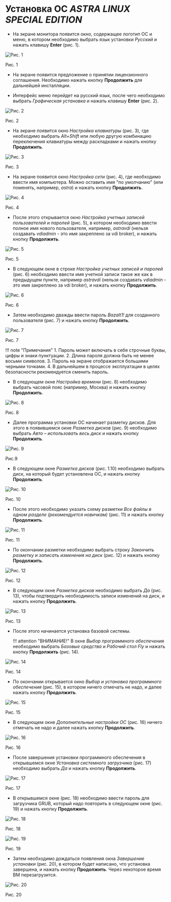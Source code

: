# Установка ОС *ASTRA LINUX SPECIAL EDITION*


- На экране монитора появится окно, содержащее логотип ОС и меню, в котором необходимо 
выбрать язык установки *Русский* и нажать клавишу **Enter** (рис. 1).
 
![Рис. 1](../../_assets/engineer_guide/pic1.png)

Рис. 1

- На экране появится предложение о принятии лицензионного соглашения. Необходимо нажать кнопку 
**Продолжить** для дальнейшей инсталляции.

- Интерфейс меню перейдет на русский язык, после чего необходимо выбрать 
*Графическая установка* и нажать клавишу **Enter** (рис. 2).
 
![Рис. 2](../../_assets/engineer_guide/pic2.png)

Рис. 2

- На экране появится окно *Настройка клавиатуры* (рис. 3), где необходимо выбрать *Alt+Shift* 
или любую другую комбинацию переключения клавиатуры между раскладками и нажать кнопку **Продолжить**.
 
![Рис. 3](../../_assets/engineer_guide/pic3.png)

Рис. 3

- На экране появится окно *Настройка сети* (рис. 4), где необходимо ввести имя компьютера. 
Можно оставить имя "по умолчанию" (или поменять, например, *astra*) и нажать кнопку **Продолжить**.
 
![Рис. 4](../../_assets/engineer_guide/pic4.png)

Рис. 4

- После этого открывается окно *Настройка учетных записей пользователей и паролей* (рис. 5), в котором 
необходимо ввести полное имя нового пользователя, например, *astravdi* (нельзя создавать *vdiadmin* - это имя закреплено
за vdi broker), и нажать кнопку **Продолжить**.
 
![Рис. 5](../../_assets/engineer_guide/pic5.png)

Рис. 5

- В следующем окне в строке *Настройка учетных записей и паролей* 
(рис. 6) необходимо ввести имя учетной записи такое же как в предыдущем пункте, например *astravdi* (нельзя создавать 
*vdiadmin* - это имя закреплено за vdi broker), и нажать кнопку **Продолжить**.
 
![Рис. 6](../../_assets/engineer_guide/pic6.png)

Рис. 6

- Затем необходимо дважды ввести пароль *Bazalt1!* для созданного пользователя (рис. 7) и нажать 
кнопку **Продолжить**.
 
![Рис. 7](../../_assets/engineer_guide/pic7.png)

Рис. 7

!!! note "Примечания"
    1. Пароль может включать в себя строчные буквы, цифры и знаки пунктуации.
    2. Длина пароля должна быть не менее восьми символов.
    3. Пароль на экране отображается большими черными точками.
    4. В дальнейшем в процессе эксплуатации в целях безопасности рекомендуется сменить пароль.

- В следующем окне *Настройка времени* (рис. 8) необходимо выбрать часовой пояс (например, Москва) 
и нажать кнопку **Продолжить**.
 
![Рис. 8](../../_assets/engineer_guide/pic8.png)

Рис. 8

- Далее программа установки ОС начинает разметку дисков. Для этого в появившемся окне 
*Разметка дисков* (рис. 9) необходимо выбрать *Авто – использовать весь диск* и нажать кнопку **Продолжить**.
 
![Рис. 9](../../_assets/engineer_guide/pic9.png)

Рис.9

- В следующем окне *Разметка дисков* (рис. 1.10) необходимо выбрать диск, на который 
будет установлена ОС, и нажать кнопку **Продолжить**.
 
![Рис. 10](../../_assets/engineer_guide/pic10.png)

Рис. 10

- После этого необходимо указать схему разметки *Все файлы в одном разделе (рекомендуется новичкам)* (рис. 11) 
и нажать кнопку **Продолжить**.
 
![Рис. 11](../../_assets/engineer_guide/pic11.png)

Рис. 11

- По окончании разметки необходимо выбрать строку *Закончить разметку и записать изменения на диск* (рис. 12) 
и нажать кнопку **Продолжить**.
 
![Рис. 12](../../_assets/engineer_guide/pic12.png)

Рис. 12

- В следующем окне *Разметка дисков* необходимо выбрать *Да* (рис. 13), чтобы подтвердить необходимость 
записи изменений на диск, и нажать кнопку **Продолжить**.
 
![Рис. 13](../../_assets/engineer_guide/pic13.png)

Рис. 13

- После этого начинается установка базовой системы.

    !!! attention "ВНИМАНИЕ!" 
        В окне *Выбор программного обеспечения* необходимо выбрать *Базовые средства* и 
        *Рабочий стол Fly* и нажать кнопку **Продолжить** (рис. 14).
 
![Рис. 14](../../_assets/engineer_guide/pic14.png)

Рис. 14

- По окончании открывается окно *Выбор и установка программного обеспечения* (рис. 15), в котором 
ничего отмечать не надо, и далее нажать кнопку **Продолжить**.
 
![Рис. 15](../../_assets/engineer_guide/pic15.png)

Рис. 15

- В следующем окне *Дополнительные настройки ОС* (рис. 16) ничего отмечать не надо и далее 
нажать кнопку **Продолжить**.
 
![Рис. 16](../../_assets/engineer_guide/pic16.png)

Рис. 16

- После завершения установки программного обеспечения в открывшемся окне *Установка системного загрузчика* 
(рис. 17) необходимо выбрать *Да* и нажать кнопку **Продолжить**.
 
![Рис. 17](../../_assets/engineer_guide/pic17.png)

Рис. 17

- В открывшемся окне (рис. 18) необходимо ввести пароль для загрузчика GRUB, который надо повторить 
в следующем окне (рис. 19) и нажать кнопку **Продолжить**.
 
![Рис. 18](../../_assets/engineer_guide/pic18.png)

Рис. 18

![Рис. 19](../../_assets/engineer_guide/pic19.png) 

Рис. 19

- Затем необходимо дождаться появления окна *Завершение установки* (рис. 20), в котором будет 
написано, что установка завершена, и нажать кнопку **Продолжить**. Через некоторое время ВМ перезагрузится.
 
![Рис. 20](../../_assets/engineer_guide/pic20.png) 

Рис. 20
